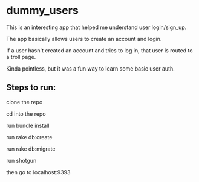 dummy_users
===========

This is an interesting app that helped me understand user login/sign_up. 

The app basically allows users to create an account and login. 

If a user hasn't created an account and tries to log in, that user is routed to a troll page. 

Kinda pointless, but it was a fun way to learn some basic user auth. 

Steps to run:
-------------

clone the repo

cd into the repo

run bundle install

run rake db:create

run rake db:migrate

run shotgun

then go to localhost:9393
